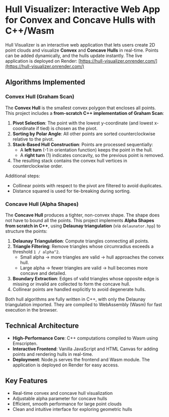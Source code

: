 # Hull Visualizer: Interactive Web App for Convex and Concave Hulls with C++/Wasm

Hull Visualizer is an interactive web application that lets users create 2D point clouds and visualize **Convex** and **Concave Hulls** in real-time. Points can be added dynamically, and the hulls update instantly. The live application is deployed on Render: [https://hull-visualizer.onrender.com/](https://hull-visualizer.onrender.com/)

## Algorithms Implemented

### Convex Hull (Graham Scan)

The **Convex Hull** is the smallest convex polygon that encloses all points. This project includes a **from-scratch C++ implementation of Graham Scan**:

1. **Pivot Selection**: The point with the lowest y-coordinate (and lowest x-coordinate if tied) is chosen as the pivot.
2. **Sorting by Polar Angle**: All other points are sorted counterclockwise relative to the pivot.
3. **Stack-Based Hull Construction**: Points are processed sequentially:
   - A **left turn** (-1 in orientation function) keeps the point in the hull.
   - A **right turn** (1) indicates concavity, so the previous point is removed.
4. The resulting stack contains the convex hull vertices in counterclockwise order.

Additional steps:
- Collinear points with respect to the pivot are filtered to avoid duplicates.
- Distance squared is used for tie-breaking during sorting.

### Concave Hull (Alpha Shapes)

The **Concave Hull** produces a tighter, non-convex shape. The shape does not have to bound all the points. This project implements **Alpha Shapes from scratch in C++**, using **Delaunay triangulation** (via `delaunator.hpp`) to structure the points:

1. **Delaunay Triangulation**: Compute triangles connecting all points.
2. **Triangle Filtering**: Remove triangles whose circumradius exceeds a threshold `1 / alpha^2`.
   - Small alpha → more triangles are valid → hull approaches the convex hull.
   - Large alpha → fewer triangles are valid → hull becomes more concave and detailed.
3. **Boundary Extraction**: Edges of valid triangles whose opposite edge is missing or invalid are collected to form the concave hull.
4. Collinear points are handled explicitly to avoid degenerate hulls.

Both hull algorithms are fully written in C++, with only the Delaunay triangulation imported. They are compiled to WebAssembly (Wasm) for fast execution in the browser.

## Technical Architecture

- **High-Performance Core**: C++ computations compiled to Wasm using Emscripten.
- **Interactive Frontend**: Vanilla JavaScript and HTML Canvas for adding points and rendering hulls in real-time.
- **Deployment**: Node.js serves the frontend and Wasm module. The application is deployed on Render for easy access.

## Key Features

- Real-time convex and concave hull visualization
- Adjustable alpha parameter for concave hulls
- Efficient, smooth performance for large point clouds
- Clean and intuitive interface for exploring geometric hulls
